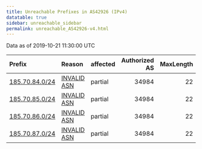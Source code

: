 ```yaml
---
title: Unreachable Prefixes in AS42926 (IPv4)
datatable: true
sidebar: unreachable_sidebar
permalink: unreachable_AS42926-v4.html
---
```


Data as of 2019-10-21 11:30:00 UTC


<div class="datatable-begin"></div>

| Prefix                                                 | Reason                                                                                                | affected   |   Authorized AS |   MaxLength | Anchor                                         |   unreachable /24s |
|:-------------------------------------------------------|:------------------------------------------------------------------------------------------------------|:-----------|----------------:|------------:|:-----------------------------------------------|-------------------:|
| [185.70.84.0/24](https://stat.ripe.net/185.70.84.0/24) | [INVALID ASN](https://rpki-validator.ripe.net/announcement-preview?asn=AS42926&prefix=185.70.84.0/24) | partial    |           34984 |          22 | [RIPE](unreachable_RIPE_NCC_RPKI_Root-v4.html) |                  1 |
| [185.70.85.0/24](https://stat.ripe.net/185.70.85.0/24) | [INVALID ASN](https://rpki-validator.ripe.net/announcement-preview?asn=AS42926&prefix=185.70.85.0/24) | partial    |           34984 |          22 | [RIPE](unreachable_RIPE_NCC_RPKI_Root-v4.html) |                  1 |
| [185.70.86.0/24](https://stat.ripe.net/185.70.86.0/24) | [INVALID ASN](https://rpki-validator.ripe.net/announcement-preview?asn=AS42926&prefix=185.70.86.0/24) | partial    |           34984 |          22 | [RIPE](unreachable_RIPE_NCC_RPKI_Root-v4.html) |                  1 |
| [185.70.87.0/24](https://stat.ripe.net/185.70.87.0/24) | [INVALID ASN](https://rpki-validator.ripe.net/announcement-preview?asn=AS42926&prefix=185.70.87.0/24) | partial    |           34984 |          22 | [RIPE](unreachable_RIPE_NCC_RPKI_Root-v4.html) |                  1 |

<div class="datatable-end"></div>